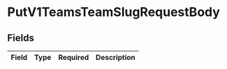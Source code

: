 # PutV1TeamsTeamSlugRequestBody


## Fields

| Field       | Type        | Required    | Description |
| ----------- | ----------- | ----------- | ----------- |